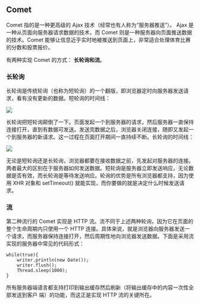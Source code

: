 ## Comet ##

Comet 指的是一种更高级的 Ajax 技术（经常也有人称为“服务器推送”）。 Ajax 是一种从页面向服务器请求数据的技术，而 Comet 则是一种服务器向页面推送数据的技术。Comet 能够让信息近乎实时地被推送到页面上，非常适合处理体育比赛的分数和股票报价。

有两种实现 Comet 的方式： **长轮询和流**。

### 长轮询 ###

长轮询是传统轮询（也称为短轮询）的一个翻版，即浏览器定时向服务器发送请求，看有没有更新的数据。短轮询的时间线：

![](http://imgsrc.baidu.com/forum/w%3D580/sign=781b30d6a851f3dec3b2b96ca4eef0ec/84b1092ac65c1038b64e36deb5119313b17e89d8.jpg)

长轮询把短轮询颠倒了一下。页面发起一个到服务器的请求，然后服务器一直保持连接打开，直到有数据可发送。发送完数据之后，浏览器关闭连接，随即又发起一个到服务器的新请求。这一过程在页面打开期间一直持续不断。长轮询的时间线：

![](http://imgsrc.baidu.com/forum/w%3D580/sign=9af2fc62221f95caa6f592bef9167fc5/2223e9628535e5ddeae95cc371c6a7efcc1b62c2.jpg)

无论是短轮询还是长轮询，浏览器都要在接收数据之前，先发起对服务器的连接。两者最大的区别在于服务器如何发送数据。短轮询是服务器立即发送响应，无论数据是否有效，而长轮询是等待发送响应。轮询的优势是所有浏览器都支持，因为使用 XHR 对象和 setTimeout() 就能实现，而你要做的就是决定什么时候发送请求。

### 流 ###

第二种流行的 Comet 实现是 HTTP 流。流不同于上述两种轮询，因为它在页面的整个生命周期内只使用一个 HTTP 连接。具体来说，就是浏览器向服务器发送一个请求，而服务器保持连接打开，然后周期性地向浏览器发送数据。下面是采用流实现的服务器中常见的代码形式：

	while(true){
		writer.println(new Date());
		writer.flush();
		Thread.sleep(1000);
	}

所有服务器端语言都支持打印到输出缓存然后刷新（将输出缓存中的内容一次性全部发送到客户
端）的功能，而这正是实现 HTTP 流的关键所在。